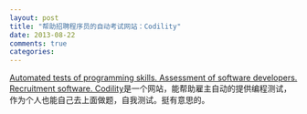 ```yaml
---
layout: post
title: "帮助招聘程序员的自动考试网站：Codility"
date: 2013-08-22
comments: true
categories: 
---
```

<p><a href="http://codility.com/">Automated tests of programming skills. Assessment of software developers. Recruitment software. Codility</a>是一个网站，能帮助雇主自动的提供编程测试，作为个人也能自己去上面做题，自我测试。挺有意思的。</p>